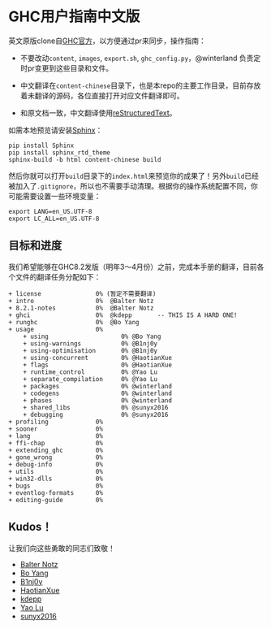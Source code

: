 GHC用户指南中文版
=================

英文原版clone自[GHC官方](https://github.com/bgamari/ghc-users-guide)，以方便通过pr来同步，操作指南：

+ 不要改动`content`, `images`, `export.sh`, `ghc_config.py`，@winterland 负责定时pr变更到这些目录和文件。

+ 中文翻译在`content-chinese`目录下，也是本repo的主要工作目录，目前存放着未翻译的源码，各位直接打开对应文件翻译即可。

+ 和原文档一致，中文翻译使用[reStructuredText](https://en.wikipedia.org/wiki/ReStructuredText)。

如需本地预览请安装[Sphinx](http://www.sphinx-doc.org)：

```
pip install Sphinx
pip install sphinx_rtd_theme
sphinx-build -b html content-chinese build
```

然后你就可以打开`build`目录下的`index.html`来预览你的成果了！另外`build`已经被加入了`.gitignore`，所以也不需要手动清理。根据你的操作系统配置不同，你可能需要设置一些环境变量：

```
export LANG=en_US.UTF-8  
export LC_ALL=en_US.UTF-8  
```

目标和进度
---------

我们希望能够在GHC8.2发版（明年3～4月份）之前，完成本手册的翻译，目前各个文件的翻译任务分配如下：

```
+ license               0% (暂定不需要翻译)
+ intro                 0%  @Balter Notz
+ 8.2.1-notes           0%  @Balter Notz 
+ ghci                  0%  @kdepp       -- THIS IS A HARD ONE!
+ runghc                0%  @Bo Yang 
+ usage                 0% 
    + using                    0% @Bo Yang
    + using-warnings           0% @B1nj0y
    + using-optimisation       0% @B1nj0y
    + using-concurrent         0% @HaotianXue
    + flags                    0% @HaotianXue
    + runtime_control          0% @Yao Lu 
    + separate_compilation     0% @Yao Lu 
    + packages                 0% @winterland
    + codegens                 0% @winterland 
    + phases                   0% @winterland
    + shared_libs              0% @sunyx2016 
    + debugging                0% @sunyx2016
+ profiling             0%  
+ sooner                0%
+ lang                  0%
+ ffi-chap              0%
+ extending_ghc         0%
+ gone_wrong            0%
+ debug-info            0%
+ utils                 0%
+ win32-dlls            0%
+ bugs                  0%
+ eventlog-formats      0%
+ editing-guide         0%
```

Kudos！
------

让我们向这些勇敢的同志们致敬！

+ [Balter Notz](https://github.com/orgs/haskell-chinese-working-group/people/BalterNotz)
+ [Bo Yang](https://github.com/orgs/haskell-chinese-working-group/people/ggarlic)
+ [B1nj0y](https://github.com/orgs/haskell-chinese-working-group/people/gingerhot)
+ [HaotianXue](https://github.com/orgs/haskell-chinese-working-group/people/HaotianXue)
+ [kdepp](https://github.com/orgs/haskell-chinese-working-group/people/kdepp)
+ [Yao Lu](https://github.com/orgs/haskell-chinese-working-group/people/ruujoa)
+ [sunyx2016](https://github.com/sunyx2016)
